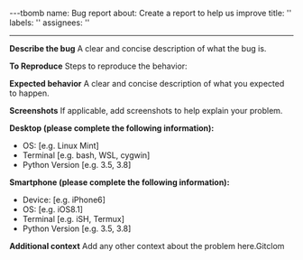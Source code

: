 ---tbomb
name: Bug report
about: Create a report to help us improve
title: ''
labels: ''
assignees: ''

---

**Describe the bug**
A clear and concise description of what the bug is.

**To Reproduce**
Steps to reproduce the behavior:


**Expected behavior**
A clear and concise description of what you expected to happen.

**Screenshots**
If applicable, add screenshots to help explain your problem.

**Desktop (please complete the following information):**
 - OS: [e.g. Linux Mint]
 - Terminal [e.g. bash, WSL, cygwin]
 - Python Version [e.g. 3.5, 3.8]

**Smartphone (please complete the following information):**
 - Device: [e.g. iPhone6]
 - OS: [e.g. iOS8.1]
 - Terminal [e.g. iSH, Termux]
 - Python Version [e.g. 3.5, 3.8]

**Additional context**
Add any other context about the problem here.Gitclom
